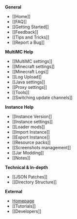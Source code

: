 **General**

* [[Home]]
* [[FAQ]]
* [[Getting Started]]
* [[Feedback]]
* [[Tips and Tricks]]
* [[Report a Bug]]

**MultiMC Help**

* [[MultiMC settings]]
* [[Minecraft settings]]
* [[Minecraft Logs]]
* [[Log Upload]]
* [[Java settings]]
* [[Proxy settings]]
* [[Tools]]
* [[Switching update channels]]

**Instance Help**

* [[Instance Version]]
* [[Instance settings]]
* [[Loader mods]]
* [[Import Instance]]
* [[Export Instance]]
* [[Resource packs]]
* [[Screenshots management]]
* [[Jar Modding]]
* [[Notes]]

**Technical & In-depth**

* [[JSON Patches]]
* [[Directory Structure]]

**External**

* [Homepage](http://multimc.org)
* [[Tutorials]]
* [[Developers]]